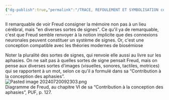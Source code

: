 ```yaml
---
{"dg-publish":true,"permalink":"/TRACE, REFOULEMENT ET SYMBOLISATION copie/Lettre 52/diverses sortes de signes/","created":"2024-07-20T09:22:43.040-04:00","updated":"2025-08-14T06:30:22.414-04:00"}
---
```



Il remarquable de voir Freud consigner la mémoire non pas à un lieu cérébral, mais "en diverses sortes de signes". Ce qu'il ya de remarquable, c'est que Freud semble renvoyer à la notion implicite que des connexions neuronales peuvent constituer un système de signes. Or, c'est une conception compatible avec les théories modernes de biosémiose

Noter la pluralité des sortes de signes, qui renvoie elle aussi au livre sur les aphasies. On ne sait pas à quelles sortes de signe pensait Freud, mais on pense aux diverses sortes d’images (visuelles, sonores, tactiles, motrices) qui se rapportent à un mot, selon ce qu'il a formulé dans sa “Contribution à la conception des aphasies”.  
![Pasted image 20240720092303.png](/img/user/TRACE,%20REFOULEMENT%20ET%20SYMBOLISATION%20copie/Lettre%2052/Pasted%20image%2020240720092303.png)  
Diagramme de Freud, au chapitre VI de sa “Contribution à la conception des aphasies”, PUF, p. 127.